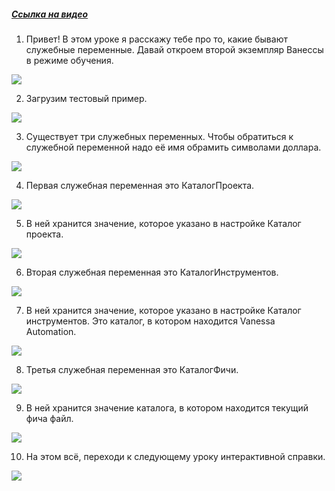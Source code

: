﻿##### [Ссылка на видео](https://youtu.be/nn_XATqifM0)

001. Привет! В этом уроке я расскажу тебе про то, какие бывают служебные переменные. Давай откроем второй экземпляр Ванессы в режиме обучения.

![](https://vanessa-files.do.bit-erp.ru/Doc/1.2.040.1/MD/Глава06/images/000_ЗарезервированныеИменаПеременных.png)

002. Загрузим тестовый пример.

![](https://vanessa-files.do.bit-erp.ru/Doc/1.2.040.1/MD/Глава06/images/003_ЗарезервированныеИменаПеременных.png)

003. Существует три служебных переменных. Чтобы обратиться к служебной переменной надо её имя обрамить символами доллара.

![](https://vanessa-files.do.bit-erp.ru/Doc/1.2.040.1/MD/Глава06/images/004_ЗарезервированныеИменаПеременных.png)

004. Первая служебная переменная это КаталогПроекта.

![](https://vanessa-files.do.bit-erp.ru/Doc/1.2.040.1/MD/Глава06/images/007_ЗарезервированныеИменаПеременных.png)

005. В ней хранится значение, которое указано в настройке Каталог проекта.

![](https://vanessa-files.do.bit-erp.ru/Doc/1.2.040.1/MD/Глава06/images/018_ЗарезервированныеИменаПеременных.png)

006. Вторая служебная переменная это КаталогИнструментов.

![](https://vanessa-files.do.bit-erp.ru/Doc/1.2.040.1/MD/Глава06/images/026_ЗарезервированныеИменаПеременных.png)

007. В ней хранится значение, которое указано в настройке Каталог инструментов. Это каталог, в котором находится Vanessa Automation.

![](https://vanessa-files.do.bit-erp.ru/Doc/1.2.040.1/MD/Глава06/images/035_ЗарезервированныеИменаПеременных.png)

008. Третья служебная переменная это КаталогФичи.

![](https://vanessa-files.do.bit-erp.ru/Doc/1.2.040.1/MD/Глава06/images/043_ЗарезервированныеИменаПеременных.png)

009. В ней хранится значение каталога, в котором находится текущий фича файл.

![](https://vanessa-files.do.bit-erp.ru/Doc/1.2.040.1/MD/Глава06/images/046_ЗарезервированныеИменаПеременных.png)

010. На этом всё, переходи к следующему уроку интерактивной справки.

![](https://vanessa-files.do.bit-erp.ru/Doc/1.2.040.1/MD/Глава06/images/047_ЗарезервированныеИменаПеременных.png)
